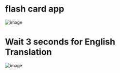 # flash card app
 ![image](https://user-images.githubusercontent.com/62206839/227073974-caf3c61a-82f4-46d7-86ff-22f220ffe0d3.png)
# Wait 3 seconds for English Translation
![image](https://user-images.githubusercontent.com/62206839/227074062-188f1d21-78cb-4ac0-a4af-381d700e65eb.png)
